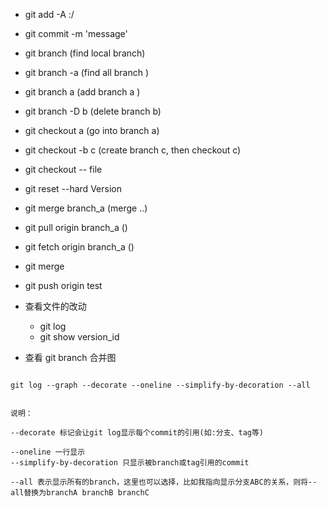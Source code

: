 - git add -A :/ 
- git commit -m 'message'


- git branch     (find local branch)
- git branch -a  (find all branch )

- git branch a   (add branch a )
- git branch -D b  (delete branch b)
- git checkout a  (go into branch a)
- git checkout -b c (create branch c, then checkout c)

- git checkout -- file
- git reset --hard Version


- git merge branch_a (merge ..)

- git pull origin branch_a ()
- git fetch origin branch_a     ()
- git merge 




- git push origin test

- 查看文件的改动

   - git log <filename>
   -  git show version_id <filename>




- 查看 git branch 合并图

```

git log --graph --decorate --oneline --simplify-by-decoration --all


说明：

--decorate 标记会让git log显示每个commit的引用(如:分支、tag等) 

--oneline 一行显示
--simplify-by-decoration 只显示被branch或tag引用的commit

--all 表示显示所有的branch，这里也可以选择，比如我指向显示分支ABC的关系，则将--all替换为branchA branchB branchC

```


